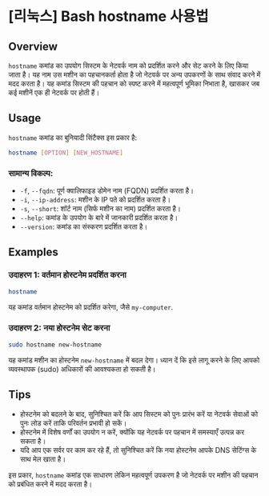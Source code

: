 # [리눅스] Bash hostname 사용법

## Overview
`hostname` कमांड का उपयोग सिस्टम के नेटवर्क नाम को प्रदर्शित करने और सेट करने के लिए किया जाता है। यह नाम उस मशीन का पहचानकर्ता होता है जो नेटवर्क पर अन्य उपकरणों के साथ संवाद करने में मदद करता है। यह कमांड सिस्टम की पहचान को स्पष्ट करने में महत्वपूर्ण भूमिका निभाता है, खासकर जब कई मशीनें एक ही नेटवर्क पर होती हैं।

## Usage
`hostname` कमांड का बुनियादी सिंटैक्स इस प्रकार है:

```bash
hostname [OPTION] [NEW_HOSTNAME]
```

### सामान्य विकल्प:
- `-f`, `--fqdn`: पूर्ण क्वालिफाइड डोमेन नाम (FQDN) प्रदर्शित करता है।
- `-i`, `--ip-address`: मशीन के IP पते को प्रदर्शित करता है।
- `-s`, `--short`: शॉर्ट नाम (सिर्फ मशीन का नाम) प्रदर्शित करता है।
- `--help`: कमांड के उपयोग के बारे में जानकारी प्रदर्शित करता है।
- `--version`: कमांड का संस्करण प्रदर्शित करता है।

## Examples
### उदाहरण 1: वर्तमान होस्टनेम प्रदर्शित करना
```bash
hostname
```
यह कमांड वर्तमान होस्टनेम को प्रदर्शित करेगा, जैसे `my-computer`.

### उदाहरण 2: नया होस्टनेम सेट करना
```bash
sudo hostname new-hostname
```
यह कमांड मशीन का होस्टनेम `new-hostname` में बदल देगा। ध्यान दें कि इसे लागू करने के लिए आपको व्यवस्थापक (sudo) अधिकारों की आवश्यकता हो सकती है।

## Tips
- होस्टनेम को बदलने के बाद, सुनिश्चित करें कि आप सिस्टम को पुनः प्रारंभ करें या नेटवर्क सेवाओं को पुनः लोड करें ताकि परिवर्तन प्रभावी हो सकें।
- होस्टनेम में विशेष वर्णों का उपयोग न करें, क्योंकि यह नेटवर्क पर पहचान में समस्याएँ उत्पन्न कर सकता है।
- यदि आप एक सर्वर पर काम कर रहे हैं, तो सुनिश्चित करें कि नया होस्टनेम आपके DNS सेटिंग्स के साथ मेल खाता है। 

इस प्रकार, `hostname` कमांड एक साधारण लेकिन महत्वपूर्ण उपकरण है जो नेटवर्क पर मशीन की पहचान को प्रबंधित करने में मदद करता है।
